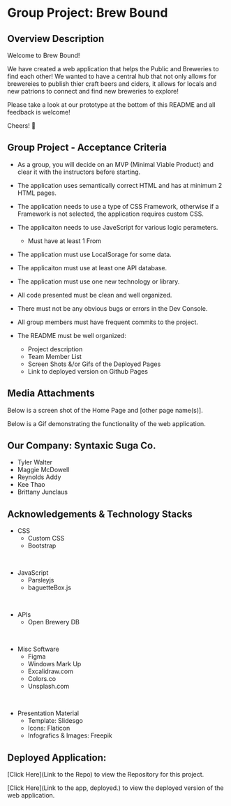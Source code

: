 # Group Project: Brew Bound

## Overview Description
Welcome to Brew Bound!

We have created a web application that helps the Public and Breweries to find each other! We wanted to have a central hub that not only allows for brewereies to publish thier craft beers and ciders, it allows for locals and new patrions to connect and find new breweries to explore!

Please take a look at our prototype at the bottom of this README and all feedback is welcome!

Cheers! 🍻


## Group Project - Acceptance Criteria

 - As a group, you will decide on an MVP (Minimal Viable Product) and clear it with the instructors before starting. 

- The application uses semantically correct HTML and has at minimum 2 HTML pages.

- The application needs to use a type of CSS Framework, otherwise if a Framework is not selected, the application requires custom CSS.

- The applicaiton needs to use JaveScript for various logic perameters.

   - Must have at least 1 From


- The application must use LocalSorage for some data.

- The applicaiton must use at least one API database. 

- The application must use one new technology or library.

- All code presented must be clean and well organized.

- There must not be any obvious bugs or errors in the Dev Console.

- All group members must have frequent commits to the project. 

- The README must be well organized:
   - Project description
   - Team Member List
   - Screen Shots &/or Gifs of the Deployed Pages
   - Link to deployed version on Github Pages

## Media Attachments

Below is a screen shot of the Home Page and [other page name(s)].

Below is a Gif demonstrating the functionality of the web application.


## Our Company: Syntaxic Suga Co.
- Tyler Walter 
- Maggie McDowell
- Reynolds Addy
- Kee Thao
- Brittany Junclaus

## Acknowledgements & Technology Stacks
- CSS
   - Custom CSS
   - Bootstrap

<br>

- JavaScript
   - Parsleyjs
   - baguetteBox.js

<br>

- APIs
   - Open Brewery DB

<br>

- Misc Software
   - Figma
   - Windows Mark Up
   - Excalidraw.com
   - Colors.co
   - Unsplash.com 

<br>

- Presentation Material
   - Template: Slidesgo
   - Icons: Flaticon
   - Infografics & Images: Freepik



## Deployed Application:
[Click Here](Link to the Repo) to view the Repository for this project.

[Click Here](Link to the app, deployed.) to view the deployed version of the web application. 


